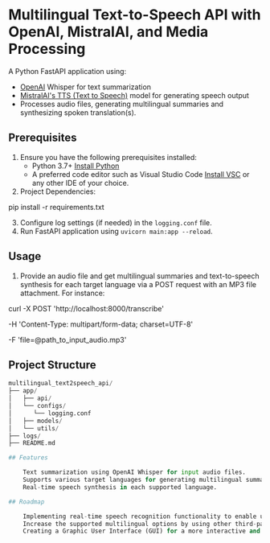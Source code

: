 # Multilingual Text-to-Speech API with OpenAI, MistralAI, and Media Processing

A Python FastAPI application using:

* [OpenAI](https://openai.com/) Whisper for text summarization
* [MistralAI's TTS (Text to Speech)](https://mistral.ai) model for generating speech output
* Processes audio files, generating multilingual summaries and synthesizing spoken translation(s).

## Prerequisites
1. Ensure you have the following prerequisites installed:
   * Python 3.7+ [Install Python](https://www.python.org/downloads/)
   * A preferred code editor such as Visual Studio Code [Install VSC](https://code.visualstudio.com/) or any other IDE of your choice.
2. Project Dependencies:

pip install -r requirements.txt

3. Configure log settings (if needed) in the `logging.conf` file.
4. Run FastAPI application using `uvicorn main:app --reload`.

## Usage
1. Provide an audio file and get multilingual summaries and text-to-speech synthesis for each target language via a POST request with an MP3 file attachment. For instance:

curl -X POST 'http://localhost:8000/transcribe' 

-H 'Content-Type: multipart/form-data; charset=UTF-8' 

-F 'file=@path_to_input_audio.mp3'


## Project Structure
```python
multilingual_text2speech_api/
├── app/
│   ├── api/
│   └── configs/
│      └── logging.conf
│   ├── models/
│   └── utils/
├── logs/
├── README.md

## Features

    Text summarization using OpenAI Whisper for input audio files.
    Supports various target languages for generating multilingual summaries (e.g., English to Spanish or English to Mandarin).
    Real-time speech synthesis in each supported language.

## Roadmap

    Implementing real-time speech recognition functionality to enable users to input audio through API requests.
    Increase the supported multilingual options by using other third-party APIs or models if desired.
    Creating a Graphic User Interface (GUI) for a more interactive and user-friendly experience.

